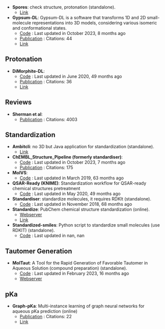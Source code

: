 - **Spores**: check structure, protonation (standalone).
	- [Link](http://www.tcd.uni-konstanz.de/research/spores.php)
- **Gypsum-DL**: Gypsum-DL is a software that transforms 1D and 2D small-molecule representations into 3D models, considering various isomeric and conformational states.
	- [Code](https://github.com/durrantlab/gypsum_dl/) : Last updated in October 2023, 8 months ago
	- [Publication](https://doi.org/10.1186/s13321-019-0358-3) : Citations: 44
	- [Link](https://durrantlab.pitt.edu/gypsum-dl/)

## **Protonation**
- **DiMorphite-DL**: 
	- [Code](https://github.com/durrantlab/dimorphite_dl/) : Last updated in June 2020, 49 months ago
	- [Publication](https://doi.org/10.1186/s13321-019-0336-9) : Citations: 36
	- [Link](<https://durrantlab.pitt.edu/dimorphite-dl/>)

## **Reviews**
- **Sherman et al**: 
	- [Publication](https://doi.org/10.1007/s10822-013-9644-8) : Citations: 4003

## **Standardization**
- **Ambitcli**: no 3D but Java application for standardization (standalone).
	- [Link](http://ambit.sourceforge.net/download_ambitcli.html)
- **ChEMBL_Structure_Pipeline (formerly standardiser)**: 
	- [Code](https://github.com/chembl/ChEMBL_Structure_Pipeline) : Last updated in October 2023, 7 months ago
	- [Publication](https://doi.org/10.1186/s13321-020-00456-1) : Citations: 175
- **MolVS**: 
	- [Code](https://github.com/mcs07/MolVS) : Last updated in March 2019, 63 months ago
- **QSAR-Ready (KNIME)**: Standardization workflow for QSAR-ready chemical structures pretreatment
	- [Code](https://github.com/NIEHS/QSAR-ready) : Last updated in May 2020, 49 months ago
- **Standardiser**: standardize molecules, it requires RDKIt (standalone).
	- [Code](https://github.com/flatkinson/standardiser) : Last updated in November 2018, 68 months ago
- **Standardize**: PubChem chemical structure standardization (online).
	- [Webserver](https://pubchem.ncbi.nlm.nih.gov/standardize)
	- [Link](https://pubchem.ncbi.nlm.nih.gov/standardize)
- **Standardized-smiles**: Python script to standardize small molecules (use RDKIT) (standalone).
	- [Code](https://gist.github.com/jvansan/e331ac29c00806c993b3709ad8d11fce) : Last updated in nan, nan

## **Tautomer Generation**
- **MolTaut**: A Tool for the Rapid Generation of Favorable Tautomer in Aqueous Solution (compound preparation) (standalone).
	- [Code](https://github.com/xundrug/moltaut) : Last updated in February 2023, 16 months ago
	- [Webserver](http://moltaut.xundrug.cn/)

## **pKa**
- **Graph-pKa**: Multi-instance learning of graph neural networks for aqueous pKa prediction (online)
	- [Publication](doi:10.1093/bioinformatics/btab714) : Citations: 22
	- [Link](https://pka.simm.ac.cn/en/)
